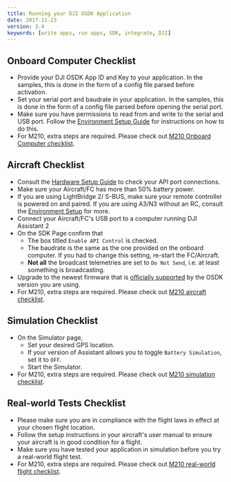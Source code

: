 ```yaml
---
title: Running your DJI OSDK Application
date: 2017-11-23
version: 3.4
keywords: [write apps, run apps, SDK, integrate, DJI]
---
```


## Onboard Computer Checklist

- Provide your DJI OSDK App ID and Key to your application. In the samples, this is done in the form of a config file parsed before activation.
- Set your serial port and baudrate in your application. In the samples, this is done in the form of a config file parsed before opening the serial port.
- Make sure you have permissions to read from and write to the serial and USB port. Follow the [Environment Setup Guide](environment-setup.html) for instructions on how to do this.
- For M210, extra steps are required. Please check out [M210 Onboard Computer checklist](../M210-Docs/oes-checklist.html).

## Aircraft Checklist

- Consult the [Hardware Setup Guide](hardware-setup.html) to check your API port connections.
- Make sure your Aircraft/FC has more than 50% battery power.
- If you are using LightBridge 2/ S-BUS, make sure your remote controller is powered on and paired. If you are using A3/N3 without an RC, consult the [Environment Setup](environment-setup.html) for more.
- Connect your Aircraft/FC's USB port to a computer running DJI Assistant 2
- On the SDK Page confirm that
    - The box titled `Enable API Control` is checked.
    - The baudrate is the same as the one provided on the onboard computer. If you had to change this setting, re-start the FC/Aircraft.
    - **Not all** the broadcast telemetries are set to `Do Not Send`, i.e. at least something is broadcasting.
- Upgrade to the newest firmware that is [officially supported](../appendix/versioning.html) by the OSDK version you are using.
- For M210, extra steps are required. Please check out [M210 aircraft checklist](../M210-Docs/aircraft-checklist.html).

## Simulation Checklist

- On the Simulator page,
    - Set your desired GPS location.
    - If your version of Assistant allows you to toggle `Battery Simulation`, set it to `OFF`.
    - Start the Simulator.
- For M210, extra steps are required. Please check out [M210 simulation checklist](../M210-Docs/simulation-checklist.html).

## Real-world Tests Checklist

- Please make sure you are in compliance with the flight laws in effect at your chosen flight location.
- Follow the setup instructions in your aircraft's user manual to ensure your aircraft is in good condition for a flight.
- Make sure you have tested your application in simulation before you try a real-world flight test.
- For M210, extra steps are required. Please check out [M210 real-world flight checklist](../M210-Docs/real-world-test-checklist.html).

